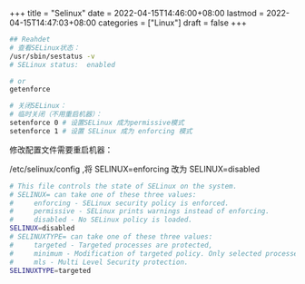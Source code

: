 +++
title = "Selinux"
date = 2022-04-15T14:46:00+08:00
lastmod = 2022-04-15T14:47:03+08:00
categories = ["Linux"]
draft = false
+++

```bash
## Reahdet
# 查看SELinux状态：
/usr/sbin/sestatus -v
# SELinux status:  enabled

# or
getenforce

# 关闭SELinux：
# 临时关闭（不用重启机器）：
setenforce 0 # 设置SELinux 成为permissive模式
setenforce 1 # 设置 SELinux 成为 enforcing 模式
```

修改配置文件需要重启机器：

/etc/selinux/config ,将 SELINUX=enforcing 改为 SELINUX=disabled

```bash
# This file controls the state of SELinux on the system.
# SELINUX= can take one of these three values:
#     enforcing - SELinux security policy is enforced.
#     permissive - SELinux prints warnings instead of enforcing.
#     disabled - No SELinux policy is loaded.
SELINUX=disabled
# SELINUXTYPE= can take one of these three values:
#     targeted - Targeted processes are protected,
#     minimum - Modification of targeted policy. Only selected processes are protected.
#     mls - Multi Level Security protection.
SELINUXTYPE=targeted
```
